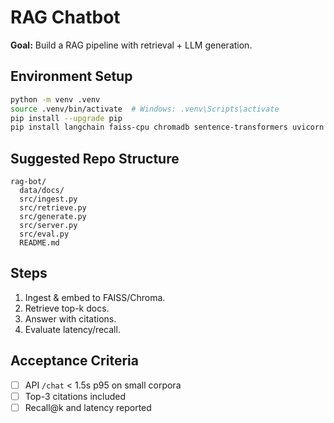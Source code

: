# RAG Chatbot
**Goal:** Build a RAG pipeline with retrieval + LLM generation.


## Environment Setup
```bash
python -m venv .venv
source .venv/bin/activate  # Windows: .venv\Scripts\activate
pip install --upgrade pip
pip install langchain faiss-cpu chromadb sentence-transformers uvicorn fastapi
```


## Suggested Repo Structure
```
rag-bot/
  data/docs/
  src/ingest.py
  src/retrieve.py
  src/generate.py
  src/server.py
  src/eval.py
  README.md
```


## Steps
1. Ingest & embed to FAISS/Chroma.
2. Retrieve top-k docs.
3. Answer with citations.
4. Evaluate latency/recall.

## Acceptance Criteria
- [ ] API `/chat` < 1.5s p95 on small corpora
- [ ] Top-3 citations included
- [ ] Recall@k and latency reported
